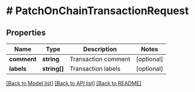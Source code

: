 # # PatchOnChainTransactionRequest

## Properties

Name | Type | Description | Notes
------------ | ------------- | ------------- | -------------
**comment** | **string** | Transaction comment | [optional]
**labels** | **string[]** | Transaction labels | [optional]

[[Back to Model list]](../../README.md#models) [[Back to API list]](../../README.md#endpoints) [[Back to README]](../../README.md)
